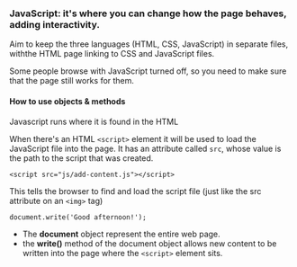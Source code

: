 ### **JavaScript**: it's where you can change how the page behaves, adding interactivity. 

Aim to keep the three languages (HTML, CSS, JavaScript) in separate files, withthe HTML page linking to CSS and JavaScript files. 

Some people browse with JavaScript turned off, so you need to make sure that the page still works for them. 

#### **How to use objects & methods**

Javascript runs where it is found in the HTML

When there's an HTML `<script>` element it will be used to load the JavaScript file into the page. It has an attribute called `src`, whose value is the path to the script that was created. 

`<script src="js/add-content.js"></script>` 

This tells the browser to find and load the script file (just like the src attribute on an `<img>` tag)

`document.write('Good afternoon!');`

* The **document** object represent the entire web page.
* the **write()** method of the document object allows new content to be written into the page where the `<script>` element sits.
